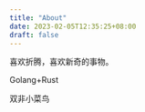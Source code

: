 ```yaml
---
title: "About"
date: 2023-02-05T12:35:25+08:00
draft: false
---
```


喜欢折腾，喜欢新奇的事物。

Golang+Rust

双非小菜鸟
